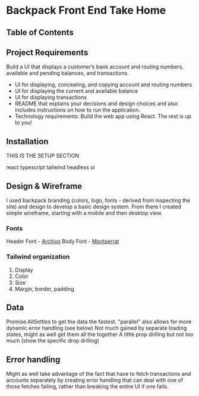 # Backpack Front End Take Home

## Table of Contents
  <!-- - [Project Requirements](#project-requirements)
  - [Setup](#setup)
  - [Planning](#planning) -->


## Project Requirements
Build a UI that displays a customer’s bank account and routing
numbers, available and pending balances, and transactions.

* UI for displaying, concealing, and copying account and routing numbers
* UI for displaying the current and available balance
* UI for displaying transactions
* README that explains your decisions and design choices and also includes instructions
on how to run the application.
* Technology requirements: Build the web app using React. The rest is up to you!

## Installation
THIS IS THE SETUP SECTION

react
typescript
tailwind
headless ui

## Design & Wireframe
I used backpack branding (colors, logo, fonts - derived from inspecting the site) and design to develop a basic design system. From there I created simple wireframe, starting with a mobile and then desktop view.

### Fonts
Header Font - [Archivo](https://fonts.google.com/specimen/Archivo)
Body Font - [Montserrat](https://fonts.google.com/specimen/Montserrat )


### Tailwind organization
1. Display
2. Color
3. Size
4. Margin, border, padding


## Data

Promise.AllSettles to get the data the fastest. "parallel" also allows for more dynamic error handling (see below)
Not much gained by separate loading states, might as well get them all the together
A little prop drilling but not too much (show the specific drop drilling)


## Error handling
Might as well take advantage of the fact that have to fetch transactions and accounts separately by creating error handling that can deal with one of those fetches failing, rather than breaking the entire UI if one fails.
